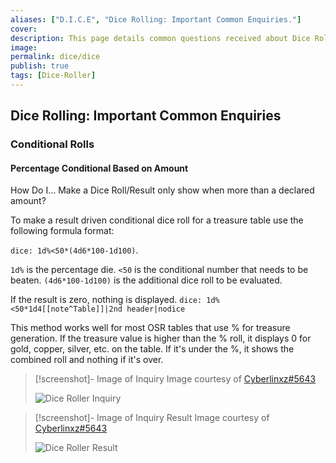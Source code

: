 ```yaml
---
aliases: ["D.I.C.E", "Dice Rolling: Important Common Enquiries."]
cover: 
description: This page details common questions received about Dice Roller.
image: 
permalink: dice/dice
publish: true
tags: [Dice-Roller]
---
```


## Dice Rolling: Important Common Enquiries

### Conditional Rolls

#### Percentage Conditional Based on Amount

How Do I… Make a Dice Roll/Result only show when more than a declared amount?

To make a result driven conditional dice roll for a treasure table use the following formula format:

`dice: 1d%<50*(4d6*100-1d100)`.

`1d%` is the percentage die.
`<50` is the conditional number that needs to be beaten.
`(4d6*100-1d100)` is the additional dice roll to be evaluated.

If the result is zero, nothing is displayed. 
`dice: 1d%<50*1d4[[note^Table]]|2nd header|nodice`

This method works well for most OSR tables that use % for treasure generation. If the treasure value is higher than the % roll, it displays 0 for gold, copper, silver, etc. on the table. If it's under the %, it shows the combined roll and nothing if it's over.

> [!screenshot]- Image of Inquiry
> Image courtesy of [Cyberlinxz#5643](https://discord.com/channels/686053708261228577/932707309195493416/1104202315721887815)
> 
> ![Dice Roller Inquiry](https://github.com/javalent/initiative-tracker/blob/main/publish/images/table-rollers/percentage-conditional.PNG?raw=true)


> [!screenshot]- Image of Inquiry Result
> Image courtesy of [Cyberlinxz#5643](https://discord.com/channels/686053708261228577/932707309195493416/1104202315721887815)
> 
> ![Dice Roller Result](https://github.com/javalent/initiative-tracker/blob/main/publish/images/table-rollers/percentage-conditional-result.PNG?raw=true)